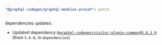 ```yaml
---
"@graphql-codegen/graphql-modules-preset": patch
---
```

dependencies updates:
  - Updated dependency [`@graphql-codegen/visitor-plugin-common@5.6.1` ↗︎](https://www.npmjs.com/package/@graphql-codegen/visitor-plugin-common/v/5.6.1) (from `5.6.0`, in `dependencies`)
